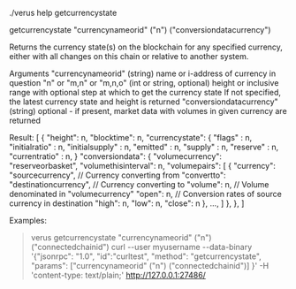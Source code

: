 ./verus help getcurrencystate

getcurrencystate "currencynameorid" ("n") ("conversiondatacurrency")

Returns the currency state(s) on the blockchain for any specified currency, either with all changes on this chain or relative to another system.

Arguments
   "currencynameorid"                  (string)                  name or i-address of currency in question   "n" or "m,n" or "m,n,o"         (int or string, optional) height or inclusive range with optional step at which to get the currency state
                                                                   If not specified, the latest currency state and height is returned
   "conversiondatacurrency"            (string)                  optional - if present, market data with volumes in given currency are returned

Result:
   [
       {
           "height": n,
           "blocktime": n,
           "currencystate": {
               "flags" : n,
               "initialratio" : n,
               "initialsupply" : n,
               "emitted" : n,
               "supply" : n,
               "reserve" : n,
               "currentratio" : n,
           }
           "conversiondata": {
               "volumecurrency": "reserveorbasket",
               "volumethisinterval": n,
               "volumepairs": [
                   {
                       "currency": "sourcecurrency",       // Currency converting from
                       "convertto": "destinationcurrency", // Currency converting to
                       "volume": n,                          // Volume denominated in "volumecurrency"
                       "open": n,                            // Conversion rates of source currency in destination
                       "high": n,
                       "low": n,
                       "close": n
                   },
                   ...,
               ]
           },
       },
   ]

Examples:
> verus getcurrencystate "currencynameorid" ("n") ("connectedchainid")
> curl --user myusername --data-binary '{"jsonrpc": "1.0", "id":"curltest", "method": "getcurrencystate", "params": ["currencynameorid" ("n") ("connectedchainid")] }' -H 'content-type: text/plain;' http://127.0.0.1:27486/